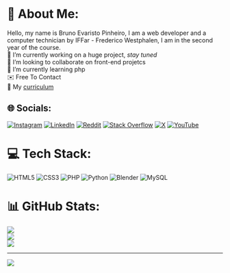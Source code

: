 # 💫 About Me:
Hello, my name is Bruno Evaristo Pinheiro, I am a web developer and a computer technician by IFFar - Frederico Westphalen, I am in the second year of the course.
<br>
🔭 I’m currently working on a huge project, *stay tuned*
<br>
👯 I’m looking to collaborate on front-end projetcs
<br>
🌱 I’m currently learning php
<br>
✉️ Free To Contact
<br>
📃 My [curriculum](https://docs.google.com/document/d/1I7JsctbEaTP7FI1ggXQahLdysM4VveepCuXmOU4WHn0/edit?usp=sharing)


## 🌐 Socials:
[![Instagram](https://img.shields.io/badge/Instagram-%23E4405F.svg?logo=Instagram&logoColor=white)](https://instagram.com/brunowithouth) 
[![LinkedIn](https://img.shields.io/badge/LinkedIn-%230077B5.svg?logo=linkedin&logoColor=white)](https://linkedin.com/in/BrunoSemH) 
[![Reddit](https://img.shields.io/badge/Reddit-%23FF4500.svg?logo=Reddit&logoColor=white)](https://reddit.com/user/BrunoSemH) 
[![Stack Overflow](https://img.shields.io/badge/-Stackoverflow-FE7A16?logo=stack-overflow&logoColor=white)](https://stackoverflow.com/users/24584496) 
[![X](https://img.shields.io/badge/X-black.svg?logo=X&logoColor=white)](https://x.com/brunowithouth) 
[![YouTube](https://img.shields.io/badge/YouTube-%23FF0000.svg?logo=YouTube&logoColor=white)](https://youtube.com/@brunowithoutH) 

# 💻 Tech Stack:
![HTML5](https://img.shields.io/badge/html5-%23E34F26.svg?style=for-the-badge&logo=html5&logoColor=white) 
![CSS3](https://img.shields.io/badge/css3-%231572B6.svg?style=for-the-badge&logo=css3&logoColor=white) 
![PHP](https://img.shields.io/badge/php-%23777BB4.svg?style=for-the-badge&logo=php&logoColor=white) 
![Python](https://img.shields.io/badge/python-3670A0?style=for-the-badge&logo=python&logoColor=ffdd54) 
![Blender](https://img.shields.io/badge/blender-%23F5792A.svg?style=for-the-badge&logo=blender&logoColor=white)
![MySQL](https://img.shields.io/badge/mysql-4479A1.svg?style=for-the-badge&logo=mysql&logoColor=white)
# 📊 GitHub Stats:
![](https://github-readme-stats.vercel.app/api?username=BrunoWithoutH&theme=dark&hide_border=false&include_all_commits=false&count_private=false)<br/>
![](https://github-readme-streak-stats.herokuapp.com/?user=BrunoWithoutH&theme=dark&hide_border=false)<br/>
![](https://github-readme-stats.vercel.app/api/top-langs/?username=BrunoWithoutH&theme=dark&hide_border=false&include_all_commits=false&count_private=false&layout=compact)

---
[![](https://visitcount.itsvg.in/api?id=BrunoWithoutH&icon=5&color=6)](https://visitcount.itsvg.in)

<!-- Proudly created with GPRM ( https://gprm.itsvg.in ) -->
